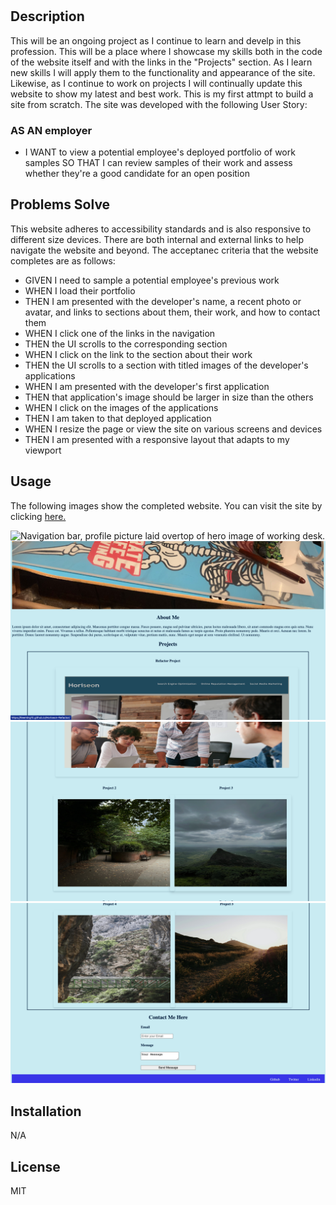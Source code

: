 # <My Portfolio>

## Description

This will be an ongoing project as I continue to learn and develp in this profession. This will be a place where I showcase my skills both in the code of the website itself and with the links in the "Projects" section. As I learn new skills I will apply them to the functionality and appearance of the site. Likewise, as I continue to work on projects I will continually update this website to show my latest and best work. This is my first attmpt to build a site from scratch. The site was developed with the following User Story:

### AS AN employer
* I WANT to view a potential employee's deployed portfolio of work samples
SO THAT I can review samples of their work and assess whether they're a good candidate for an open position

## Problems Solve
This website adheres to accessibility standards and is also responsive to different size devices. There are both internal and external links to help navigate the website and beyond. The acceptanec criteria that the website completes are as follows:

* GIVEN I need to sample a potential employee's previous work
* WHEN I load their portfolio
* THEN I am presented with the developer's name, a recent photo or avatar, and links to sections about them, their work, and how to contact them
* WHEN I click one of the links in the navigation
* THEN the UI scrolls to the corresponding section
* WHEN I click on the link to the section about their work
* THEN the UI scrolls to a section with titled images of the developer's applications
* WHEN I am presented with the developer's first application
* THEN that application's image should be larger in size than the others
* WHEN I click on the images of the applications
* THEN I am taken to that deployed application
* WHEN I resize the page or view the site on various screens and devices
* THEN I am presented with a responsive layout that adapts to my viewport

## Usage

The following images show the completed website. You can visit the site by clicking [here.](https://tleeming15.github.io/Horiseon-Refactor/)

<img src="assets/images/screenshot1.png" alt="Navigation bar, profile picture laid overtop of hero image of working desk."/>

<img src="assets/images/screenshot2.png" alt= "About me section and top of first Horiseon Refactor project"/>

<img src="assets/images/screenshot3.png" alt= "Bottom of Horiseon Refactor project and placeholder photos for future projects two and three."/>

<img src="assets/images/screenshot4.png" alt="Placeholder photos for project four and five and a contact form and links to socials in the footer"/>
 

## Installation

N/A

## License

MIT

